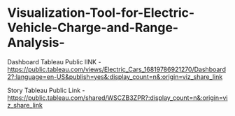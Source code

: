 # Visualization-Tool-for-Electric-Vehicle-Charge-and-Range-Analysis-



Dashboard Tableau Public lINK - https://public.tableau.com/views/Electric_Cars_16819786921270/Dashboard2?:language=en-US&publish=yes&:display_count=n&:origin=viz_share_link

Story Tableau Public Link - https://public.tableau.com/shared/WSCZB3ZPR?:display_count=n&:origin=viz_share_link

